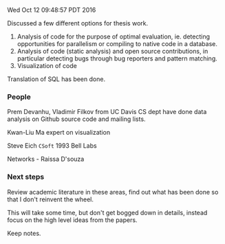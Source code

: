 Wed Oct 12 09:48:57 PDT 2016

Discussed a few different options for thesis work.

1. Analysis of code for the purpose of optimal evaluation, ie. detecting
   opportunities for parallelism or compiling to
   native code in a database.
2. Analysis of code (static analysis) and open source contributions, in
   particular detecting bugs through bug reporters and pattern matching.
3. Visualization of code

Translation of SQL has been done.

### People

Prem Devanhu, Vladimir Filkov from UC Davis CS dept have done data analysis
on Github source code and mailing lists.

Kwan-Liu Ma expert on visualization

Steve Eich `CSoft` 1993 Bell Labs

Networks - Raissa D'souza

### Next steps

Review academic literature in these areas, find out what has been done so
that I don't reinvent the wheel. 

This will take some time, but 
don't get bogged down in details, instead focus on the high level ideas from the papers.

Keep notes.
